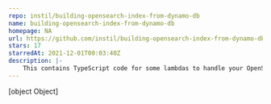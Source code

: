 ```yaml
---
repo: instil/building-opensearch-index-from-dynamo-db
name: building-opensearch-index-from-dynamo-db
homepage: NA
url: https://github.com/instil/building-opensearch-index-from-dynamo-db
stars: 17
starredAt: 2021-12-01T00:03:40Z
description: |-
    This contains TypeScript code for some lambdas to handle your OpenSearch indexes from DynamoDB
---
```


[object Object]
